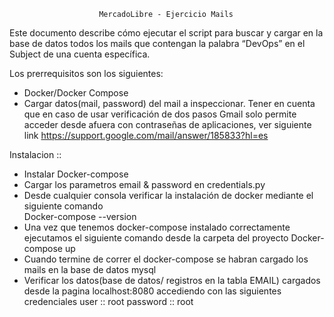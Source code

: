 						MercadoLibre - Ejercicio Mails

Este documento describe cómo ejecutar el script para buscar y cargar en la base de datos todos los mails que contengan la palabra “DevOps” en el Subject de una cuenta específica.

Los prerrequisitos son los siguientes:

- Docker/Docker Compose
- Cargar datos(mail, password) del mail a inspeccionar. Tener en cuenta que en caso de usar verificación de dos pasos Gmail solo permite acceder desde afuera con contraseñas de aplicaciones, ver siguiente link  https://support.google.com/mail/answer/185833?hl=es

Instalacion ::
- Instalar Docker-compose
- Cargar los parametros email & password en credentials.py
- Desde cualquier consola verificar la instalación de docker mediante el siguiente comando	
        Docker-compose --version
- Una vez que tenemos docker-compose instalado correctamente ejecutamos el siguiente comando desde la carpeta del proyecto
	Docker-compose up
- Cuando termine de correr el docker-compose se habran cargado los mails en la base de datos mysql
- Verificar los datos(base de datos/ registros en la tabla EMAIL) cargados desde la pagina localhost:8080 accediendo con las siguientes credenciales
        user :: root
        password :: root
		

